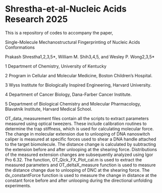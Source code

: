 # Shrestha-et-al-Nucleic Acids Research 2025
This is a repository of codes to accompany the paper,

Single-Molecule Mechanostructural Fingerprinting of Nucleic Acids Conformations

Prakash Shrestha1,2,3,5*, William M. Shih3,4,5, and Wesley P. Wong2,3,5*

1 Department of Chemistry, University of Kentucky

2 Program in Cellular and Molecular Medicine, Boston Children’s Hospital.

3 Wyss Institute for Biologically Inspired Engineering, Harvard University.

4 Department of Cancer Biology, Dana-Farber Cancer Institute.

5 Department of Biological Chemistry and Molecular Pharmacology, Blavatnik Institute, Harvard Medical School.

OT_data_measurement files contain all the scripts to extract parameters measured using optical tweezers. These include calibration routines to determine the trap stiffness, which is used for calculating molecular force. The change in molecular extension due to unlooping of DNA nanoswitch caliper is measured at specific forces used to shear a DNA handle attached to the target biomolecule. The distance change is calculated by subtracting the extension before and after unlooping at the shearing force. Distributions of the measured extension changes are subsequently analyzed using Igor Pro 6.32. 
The function, OT_Qick_FX_Plot_cal.m is used to extract the measured parameters and OT_deltaX_measure function is used to measure the distance change due to unlooping of DNC at the shearing force. The dx_constantForce function is used to measure the change in distance at the constant force before and after unlooping during the directional unfolding experiments.
